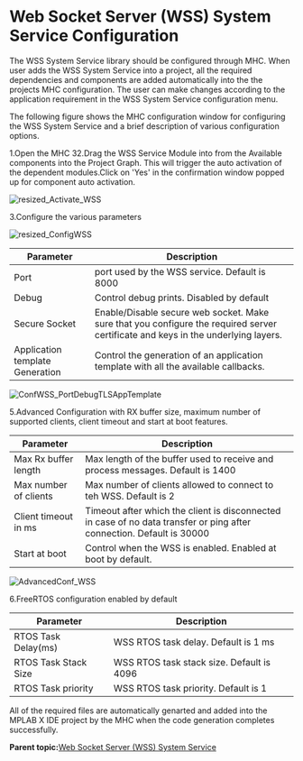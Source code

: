 # Web Socket Server \(WSS\) System Service Configuration

The WSS System Service library should be configured through MHC. When user adds the WSS System Service into a project, all the required dependencies and components are added automatically into the the projects MHC configuration. The user can make changes according to the application requirement in the WSS System Service configuration menu.

The following figure shows the MHC configuration window for configuring the WSS System Service and a brief description of various configuration options.

1.Open the MHC 32.Drag the WSS Service Module into from the Available components into the Project Graph. This will trigger the auto activation of the dependent modules.Click on 'Yes' in the confirmation window popped up for component auto activation.

![resized_Activate_WSS](GUID-F6E1FAA3-8E0B-4818-8E5B-9BD56B0C2142-low.png)

3.Configure the various parameters

![resized_ConfigWSS](GUID-1DB0A496-C953-48D0-ADCE-AB51521BBDAF-low.png)

|Parameter|Description|
|---------|-----------|
|Port|port used by the WSS service. Default is 8000|
|Debug|Control debug prints. Disabled by default|
|Secure Socket|Enable/Disable secure web socket. Make sure that you configure the required server certificate and keys in the underlying layers.|
|Application template Generation|Control the generation of an application template with all the available callbacks.|

![ConfWSS_PortDebugTLSAppTemplate](GUID-7F9FE90D-AB5C-48C2-9271-AC919BD9C062-low.png)

5.Advanced Configuration with RX buffer size, maximum number of supported clients, client timeout and start at boot features.

|Parameter|Description|
|---------|-----------|
|Max Rx buffer length|Max length of the buffer used to receive and process messages. Default is 1400|
|Max number of clients|Max number of clients allowed to connect to teh WSS. Default is 2|
|Client timeout in ms|Timeout after which the client is disconnected in case of no data transfer or ping after connection. Default is 30000|
|Start at boot|Control when the WSS is enabled. Enabled at boot by default.|

![AdvancedConf_WSS](GUID-B61E1EAD-6442-406F-8D16-20A712795AC5-low.png)

6.FreeRTOS configuration enabled by default

|Parameter|Description|
|---------|-----------|
|RTOS Task Delay\(ms\)|WSS RTOS task delay. Default is 1 ms|
|RTOS Task Stack Size|WSS RTOS task stack size. Default is 4096|
|RTOS Task priority|WSS RTOS task priority. Default is 1|

All of the required files are automatically genarted and added into the MPLAB X IDE project by the MHC when the code generation completes successfully.

**Parent topic:**[Web Socket Server \(WSS\) System Service](GUID-097A4209-8474-480E-A141-6C8FC60A7671.md)

